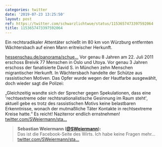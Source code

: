 ```yaml
---
categories: twitter
date: '2019-07-23 13:25:50'
layout: post
ref: https://twitter.com/schwarzlichtwue/status/1153657473397592064
title: 1153657473397592064
---
```

Ein rechtsradikaler Attentäter schießt im 80 km von Würzburg entfernten Wächtersbach auf einen Mann eritreischer Herkunft.

[hessenschau.de/panorama/schue…](https://www.hessenschau.de/panorama/schuetze-von-waechtersbach-waehlte-eritreer-wegen-seiner-hautfarbe-aus,fremdenfeindliche-tat-100.html) 
Vor genau 8 Jahren am 22. Juli 2011 erschoss Breivik 77 Menschen in Oslo und Utoya. Vor genau 3 Jahren erschoss der fanatisierte David S. in München zehn Menschen migrantischer Herkunft. 
In Wächtersbach handelte der Schütze aus rassistischen Motiven. Das Opfer wurde wegen der Hautfarbe ausgewählt, doch wieder sagt die Polizei:

„Gleichzeitig wandte sich der Sprecher gegen Spekulationen, dass eine 'rechtsextreme oder rechtsnationalistische Gesinnung im Raum steht', 
aktuell gebe es trotz des rassistischen Motivs keine belastbaren Erkenntnisse, wonach der mutmaßliche Täter Kontakte in rechtsextreme Kreise hatte.“ 
Es reicht! Naziterror endlich ernstnehmen! 
[twitter.com/SWeiermann/sta…](https://twitter.com/SWeiermann/status/1153703164375371776?s=19) 
> <b>Sebastian Weiermann ([@SWeiermann](https://twitter.com/SWeiermann)):</b>  
>Das ist die Facebook-Seite des Wirts. Ich habe keine Fragen mehr... [twitter.com/SWeiermann/sta…](https://twitter.com/SWeiermann/status/1153693217616990209)    


